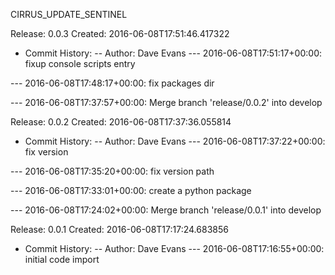 
CIRRUS_UPDATE_SENTINEL

Release: 0.0.3 Created: 2016-06-08T17:51:46.417322
 - Commit History:
 -- Author: Dave Evans
 --- 2016-06-08T17:51:17+00:00: fixup console scripts entry

 --- 2016-06-08T17:48:17+00:00: fix packages dir

 --- 2016-06-08T17:37:57+00:00: Merge branch 'release/0.0.2' into develop


Release: 0.0.2 Created: 2016-06-08T17:37:36.055814
 - Commit History:
 -- Author: Dave Evans
 --- 2016-06-08T17:37:22+00:00: fix version

 --- 2016-06-08T17:35:20+00:00: fix version path

 --- 2016-06-08T17:33:01+00:00: create a python package

 --- 2016-06-08T17:24:02+00:00: Merge branch 'release/0.0.1' into develop


Release: 0.0.1 Created: 2016-06-08T17:17:24.683856
 - Commit History:
 -- Author: Dave Evans
 --- 2016-06-08T17:16:55+00:00: initial code import

